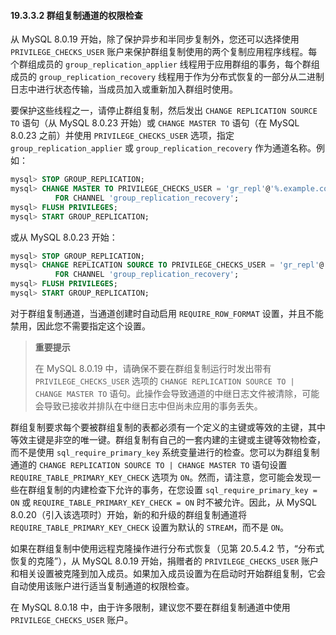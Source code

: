 #### 19.3.3.2 群组复制通道的权限检查

从 MySQL 8.0.19 开始，除了保护异步和半同步复制外，您还可以选择使用 `PRIVILEGE_CHECKS_USER` 账户来保护群组复制使用的两个复制应用程序线程。每个群组成员的 `group_replication_applier` 线程用于应用群组的事务，每个群组成员的 `group_replication_recovery` 线程用于作为分布式恢复的一部分从二进制日志中进行状态传输，当成员加入或重新加入群组时使用。

要保护这些线程之一，请停止群组复制，然后发出 `CHANGE REPLICATION SOURCE TO` 语句（从 MySQL 8.0.23 开始）或 `CHANGE MASTER TO` 语句（在 MySQL 8.0.23 之前）并使用 `PRIVILEGE_CHECKS_USER` 选项，指定 `group_replication_applier` 或 `group_replication_recovery` 作为通道名称。例如：

```sql
mysql> STOP GROUP_REPLICATION;
mysql> CHANGE MASTER TO PRIVILEGE_CHECKS_USER = 'gr_repl'@'%.example.com' 
          FOR CHANNEL 'group_replication_recovery';
mysql> FLUSH PRIVILEGES;
mysql> START GROUP_REPLICATION;
```

或从 MySQL 8.0.23 开始：

```sql
mysql> STOP GROUP_REPLICATION;
mysql> CHANGE REPLICATION SOURCE TO PRIVILEGE_CHECKS_USER = 'gr_repl'@'%.example.com' 
          FOR CHANNEL 'group_replication_recovery';
mysql> FLUSH PRIVILEGES;
mysql> START GROUP_REPLICATION;
```

对于群组复制通道，当通道创建时自动启用 `REQUIRE_ROW_FORMAT` 设置，并且不能禁用，因此您不需要指定这个设置。

> **重要提示**
>
> 在 MySQL 8.0.19 中，请确保不要在群组复制运行时发出带有 `PRIVILEGE_CHECKS_USER` 选项的 `CHANGE REPLICATION SOURCE TO | CHANGE MASTER TO` 语句。此操作会导致通道的中继日志文件被清除，可能会导致已接收并排队在中继日志中但尚未应用的事务丢失。

群组复制要求每个要被群组复制的表都必须有一个定义的主键或等效的主键，其中等效主键是非空的唯一键。群组复制有自己的一套内建的主键或主键等效物检查，而不是使用 `sql_require_primary_key` 系统变量进行的检查。您可以为群组复制通道的 `CHANGE REPLICATION SOURCE TO | CHANGE MASTER TO` 语句设置 `REQUIRE_TABLE_PRIMARY_KEY_CHECK` 选项为 `ON`。然而，请注意，您可能会发现一些在群组复制的内建检查下允许的事务，在您设置 `sql_require_primary_key = ON` 或 `REQUIRE_TABLE_PRIMARY_KEY_CHECK = ON` 时不被允许。因此，从 MySQL 8.0.20（引入该选项时）开始，新的和升级的群组复制通道将 `REQUIRE_TABLE_PRIMARY_KEY_CHECK` 设置为默认的 `STREAM`，而不是 `ON`。

如果在群组复制中使用远程克隆操作进行分布式恢复（见第 20.5.4.2 节，“分布式恢复的克隆”），从 MySQL 8.0.19 开始，捐赠者的 `PRIVILEGE_CHECKS_USER` 账户和相关设置被克隆到加入成员。如果加入成员设置为在启动时开始群组复制，它会自动使用该账户进行适当复制通道的权限检查。

在 MySQL 8.0.18 中，由于许多限制，建议您不要在群组复制通道中使用 `PRIVILEGE_CHECKS_USER` 账户。

